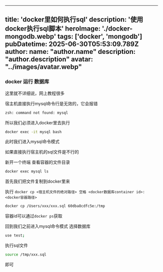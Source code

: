 

---
title: 'docker里如何执行sql'
description: '使用docker执行sql脚本'
heroImage: './docker-mongodb.webp'
tags: ['docker', 'mongodb']
pubDatetime: 2025-06-30T05:53:09.789Z
author:
  name: "author.name"
  description: "author.description"
  avatar: "../images/avatar.webp"
---




### docker 运行 数据库

这里就不详细说，网上教程很多

宿主机直接执行mysql命令行是无效的，它会报错

```bash
zsh: command not found: mysql

```

所以我们必须进入docker里去执行


```bash
docker exec -it mysql bash
```

此时我们进入mysql命令模式

如果直接执行宿主机的sql文件是不行的


新开一个终端
查看容器的文件目录
```bash
docker exec mysql ls
```
首先我们把文件复制到docker里来

执行   `docker cp <宿主机文件的绝对路径> 空格 <docker数据库container id>:<docker容器路径> `

```bash
docker cp /Users/xxx/xxx.sql 60dba8cdfc5e:/tmp   
```
容器id可以通过`docker ps`获取





回到我们之前进入mysql命令模式
选择数据库
```bash
use test;
```
执行sql文件
```bash
source /tmp/xxx.sql
```

即可